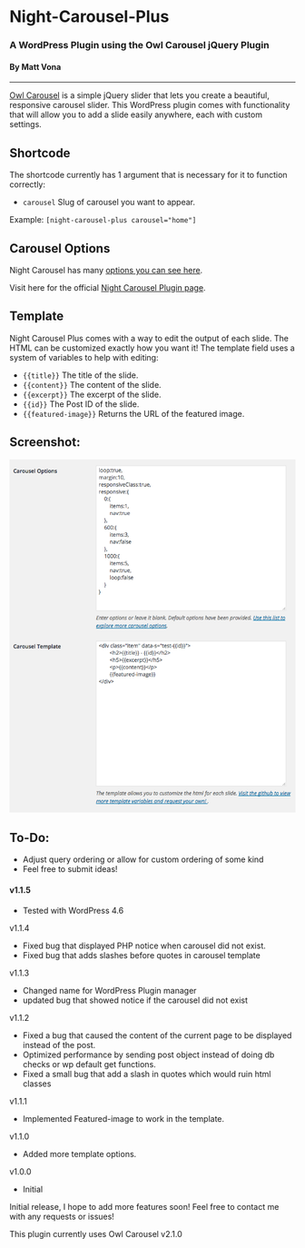 # Night-Carousel-Plus
### A WordPress Plugin using the Owl Carousel jQuery Plugin
#### By Matt Vona

---

[Owl Carousel](https://github.com/OwlCarousel2/OwlCarousel2) is a simple jQuery slider that lets you create a beautiful, responsive carousel slider. This WordPress plugin comes with functionality that will allow you to add a slide easily anywhere, each with custom settings.

## Shortcode
The shortcode currently has 1 argument that is necessary for it to function correctly:
- `carousel` Slug of carousel you want to appear.

Example:
`[night-carousel-plus carousel="home"]`

## Carousel Options
Night Carousel has many [options you can see here](https://owlcarousel2.github.io/OwlCarousel2/docs/api-options.html).

Visit here for the official [Night Carousel Plugin page](https://wordpress.org/plugins/night-carousel-plus/).

## Template
Night Carousel Plus comes with a way to edit the output of each slide. The HTML can be customized exactly how you want it! The template field uses a system of variables to help with editing:

- `{{title}}` The title of the slide.
- `{{content}}` The content of the slide.
- `{{excerpt}}` The excerpt of the slide.
- `{{id}}` The Post ID of the slide.
- `{{featured-image}}` Returns the URL of the featured image.

## Screenshot:
![Night Carousel Plus Screenshot](assets/img/ocpscreen.png)

## To-Do:

- Adjust query ordering or allow for custom ordering of some kind
- Feel free to submit ideas!

#### v1.1.5
- Tested with WordPress 4.6 

v1.1.4 
- Fixed bug that displayed PHP notice when carousel did not exist. 
- Fixed bug that adds slashes before quotes in carousel template

v1.1.3
- Changed name for WordPress Plugin manager
- updated bug that showed notice if the carousel did not exist

v1.1.2
- Fixed a bug that caused the content of the current page to be displayed instead of the post. 
- Optimized performance by sending post object instead of doing db checks or wp default get functions.
- Fixed a small bug that add a slash in quotes which would ruin html classes 

v1.1.1
- Implemented Featured-image to work in the template.

v1.1.0
- Added more template options.

v1.0.0
- Initial


Initial release, I hope to add more features soon!
Feel free to contact me with any requests or issues!

This plugin currently uses Owl Carousel v2.1.0 
